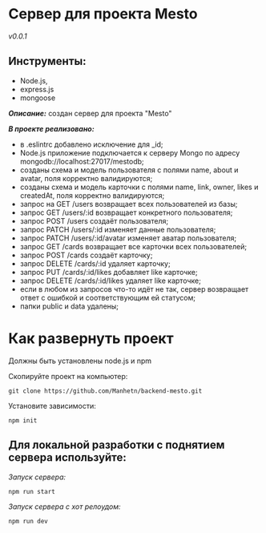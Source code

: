 # Сервер для проекта Mesto

_v0.0.1_

## Инструменты: 
- Node.js, 
- express.js
- mongoose

**_Описание:_** создан сервер для проекта "Mesto"

**_В проекте реализовано:_**
- в .eslintrc добавлено исключение для _id;
- Node.js приложение подключается к серверу Mongo по адресу mongodb://localhost:27017/mestodb;
- созданы схема и модель пользователя с полями name, about и avatar, поля корректно валидируются;
- созданы схема и модель карточки с полями name, link, owner, likes и createdAt, поля корректно валидируются;
- запрос на GET /users возвращает всех пользователей из базы;
- запрос GET /users/:id возвращает конкретного пользователя;
- запрос POST /users создаёт пользователя;
- запрос PATCH /users/:id изменяет данные пользователя;
- запрос PATCH /users/:id/avatar изменяет аватар пользователя;
- запрос GET /cards возвращает все карточки всех пользователей;
- запрос POST /cards создаёт карточку;
- запрос DELETE /cards/:id удаляет карточку;
- запрос PUT /cards/:id/likes добавляет like карточке;
- запрос DELETE /cards/:id/likes удаляет like карточке;
- если в любом из запросов что-то идёт не так, сервер возвращает ответ с ошибкой и соответствующим ей статусом;
- папки public и data удалены;

# Как развернуть проект

Должны быть установлены node.js и npm

Скопируйте проект на компьютер:

```
git clone https://github.com/Manhetn/backend-mesto.git
```

Установите зависимости:

```
npm init
```

## Для локальной разработки с поднятием сервера используйте:

_Запуск сервера:_ 
```
npm run start 
```
_Запуск сервера с хот релоудом:_ 
```
npm run dev
```
